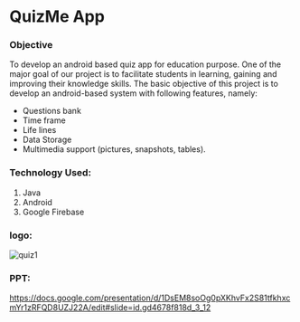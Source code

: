 # QuizMe App
### Objective


To develop an android based quiz app for education purpose.
One of the major goal of our project is to facilitate students in learning, gaining and improving their knowledge skills.
The basic objective of this project is to develop an android-based system with following features, 
namely: 

- Questions bank
- Time frame 
- Life lines
- Data Storage
- Multimedia support (pictures, snapshots, tables). 

### Technology Used:

1. Java
2. Android
3. Google Firebase

### logo:
![quiz1](https://user-images.githubusercontent.com/61410663/138507586-696677d8-4c42-4bd6-9604-e2cff6b032db.png)

### PPT:
https://docs.google.com/presentation/d/1DsEM8soOg0pXKhvFx2S81tfkhxcmYr1zRFQD8UZJ22A/edit#slide=id.gd4678f818d_3_12
